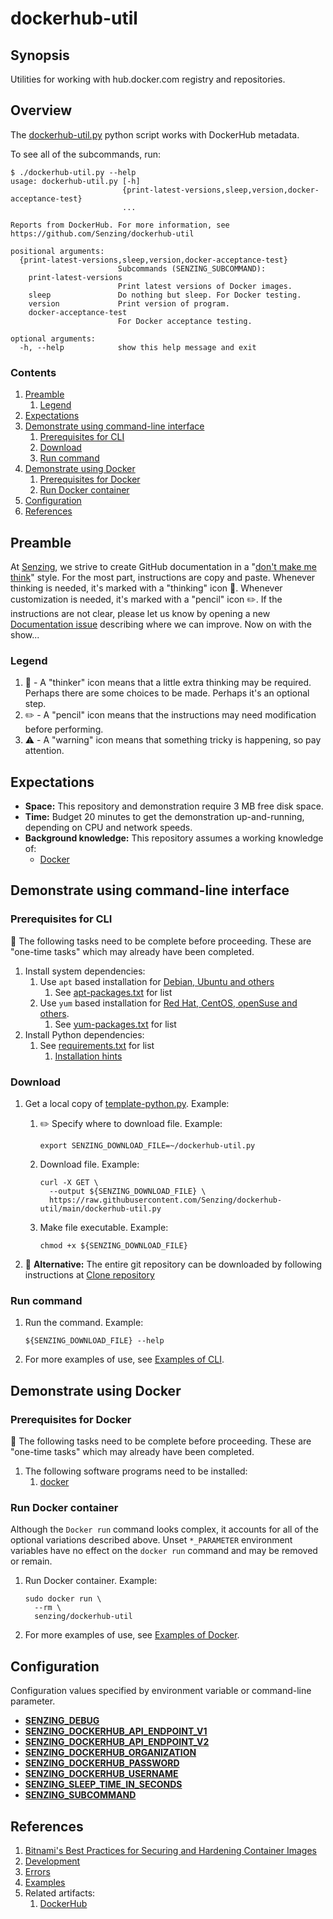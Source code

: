 # dockerhub-util

## Synopsis

Utilities for working with hub.docker.com registry and repositories.

## Overview

The [dockerhub-util.py] python script works with DockerHub metadata.

To see all of the subcommands, run:

```console
$ ./dockerhub-util.py --help
usage: dockerhub-util.py [-h]
                         {print-latest-versions,sleep,version,docker-acceptance-test}
                         ...

Reports from DockerHub. For more information, see
https://github.com/Senzing/dockerhub-util

positional arguments:
  {print-latest-versions,sleep,version,docker-acceptance-test}
                        Subcommands (SENZING_SUBCOMMAND):
    print-latest-versions
                        Print latest versions of Docker images.
    sleep               Do nothing but sleep. For Docker testing.
    version             Print version of program.
    docker-acceptance-test
                        For Docker acceptance testing.

optional arguments:
  -h, --help            show this help message and exit
```

### Contents

1. [Preamble]
   1. [Legend]
1. [Expectations]
1. [Demonstrate using command-line interface]
   1. [Prerequisites for CLI]
   1. [Download]
   1. [Run command]
1. [Demonstrate using Docker]
   1. [Prerequisites for Docker]
   1. [Run Docker container]
1. [Configuration]
1. [References]

## Preamble

At [Senzing], we strive to create GitHub documentation in a
"[don't make me think]" style. For the most part, instructions are copy and paste.
Whenever thinking is needed, it's marked with a "thinking" icon :thinking:.
Whenever customization is needed, it's marked with a "pencil" icon :pencil2:.
If the instructions are not clear, please let us know by opening a new
[Documentation issue] describing where we can improve. Now on with the show...

### Legend

1. :thinking: - A "thinker" icon means that a little extra thinking may be required.
   Perhaps there are some choices to be made.
   Perhaps it's an optional step.
1. :pencil2: - A "pencil" icon means that the instructions may need modification before performing.
1. :warning: - A "warning" icon means that something tricky is happening, so pay attention.

## Expectations

- **Space:** This repository and demonstration require 3 MB free disk space.
- **Time:** Budget 20 minutes to get the demonstration up-and-running, depending on CPU and network speeds.
- **Background knowledge:** This repository assumes a working knowledge of:
  - [Docker]

## Demonstrate using command-line interface

### Prerequisites for CLI

:thinking: The following tasks need to be complete before proceeding.
These are "one-time tasks" which may already have been completed.

1. Install system dependencies:
   1. Use `apt` based installation for [Debian, Ubuntu and others]
      1. See [apt-packages.txt] for list
   1. Use `yum` based installation for [Red Hat, CentOS, openSuse and others].
      1. See [yum-packages.txt] for list
1. Install Python dependencies:
   1. See [requirements.txt] for list
      1. [Installation hints]

### Download

1. Get a local copy of [template-python.py].
   Example:

   1. :pencil2: Specify where to download file.
      Example:

      ```console
      export SENZING_DOWNLOAD_FILE=~/dockerhub-util.py
      ```

   1. Download file.
      Example:

      ```console
      curl -X GET \
        --output ${SENZING_DOWNLOAD_FILE} \
        https://raw.githubusercontent.com/Senzing/dockerhub-util/main/dockerhub-util.py
      ```

   1. Make file executable.
      Example:

      ```console
      chmod +x ${SENZING_DOWNLOAD_FILE}
      ```

1. :thinking: **Alternative:** The entire git repository can be downloaded by following instructions at
   [Clone repository]

### Run command

1. Run the command.
   Example:

   ```console
   ${SENZING_DOWNLOAD_FILE} --help
   ```

1. For more examples of use, see [Examples of CLI].

## Demonstrate using Docker

### Prerequisites for Docker

:thinking: The following tasks need to be complete before proceeding.
These are "one-time tasks" which may already have been completed.

1. The following software programs need to be installed:
   1. [docker]

### Run Docker container

Although the `Docker run` command looks complex,
it accounts for all of the optional variations described above.
Unset `*_PARAMETER` environment variables have no effect on the
`docker run` command and may be removed or remain.

1. Run Docker container.
   Example:

   ```console
   sudo docker run \
     --rm \
     senzing/dockerhub-util
   ```

1. For more examples of use, see [Examples of Docker].

## Configuration

Configuration values specified by environment variable or command-line parameter.

- **[SENZING_DEBUG]**
- **[SENZING_DOCKERHUB_API_ENDPOINT_V1]**
- **[SENZING_DOCKERHUB_API_ENDPOINT_V2]**
- **[SENZING_DOCKERHUB_ORGANIZATION]**
- **[SENZING_DOCKERHUB_PASSWORD]**
- **[SENZING_DOCKERHUB_USERNAME]**
- **[SENZING_SLEEP_TIME_IN_SECONDS]**
- **[SENZING_SUBCOMMAND]**

## References

1. [Bitnami's Best Practices for Securing and Hardening Container Images]
1. [Development]
1. [Errors]
1. [Examples]
1. Related artifacts:
   1. [DockerHub]

[apt-packages.txt]: src/apt-packages.txt
[Bitnami's Best Practices for Securing and Hardening Container Images]: https://docs.bitnami.com/tutorials/bitnami-best-practices-hardening-containers
[Clone repository]: development.md#clone-repository
[Configuration]: #configuration
[Debian, Ubuntu and others]: https://en.wikipedia.org/wiki/List_of_Linux_distributions#Debian-based
[Demonstrate using command-line interface]: #demonstrate-using-command-line-interface
[Demonstrate using Docker]: #demonstrate-using-docker
[Development]: docs/development.md
[docker]: https://github.com/Senzing/knowledge-base/blob/main/WHATIS/docker.md
[Docker]: https://github.com/Senzing/knowledge-base/blob/main/WHATIS/docker.md
[dockerhub-util.py]: dockerhub-util.py
[DockerHub]: https://hub.docker.com/r/senzing/dockerhub-util
[Documentation issue]: https://github.com/Senzing/dockerhub-util/issues/new?template=documentation_request.md
[don't make me think]: https://github.com/Senzing/knowledge-base/blob/main/WHATIS/dont-make-me-think.md
[Download]: #download
[Errors]: docs/errors.md
[Examples of CLI]: docs/examples.md#examples-of-cli
[Examples of Docker]: docs/examples.md#examples-of-docker
[Examples]: docs/examples.md
[Expectations]: #expectations
[Installation hints]: https://github.com/Senzing/knowledge-base/blob/main/HOWTO/install-python-dependencies.md
[Legend]: #legend
[Preamble]: #preamble
[Prerequisites for CLI]: #prerequisites-for-cli
[Prerequisites for Docker]: #prerequisites-for-docker
[Red Hat, CentOS, openSuse and others]: https://en.wikipedia.org/wiki/List_of_Linux_distributions#RPM-based
[References]: #references
[requirements.txt]: requirements.txt
[Run command]: #run-command
[Run Docker container]: #run-docker-container
[SENZING_DEBUG]: https://github.com/Senzing/knowledge-base/blob/main/lists/environment-variables.md#senzing_debug
[SENZING_DOCKERHUB_API_ENDPOINT_V1]: https://github.com/Senzing/knowledge-base/blob/main/lists/environment-variables.md#senzing_dockerhub_api_endpoint_v1
[SENZING_DOCKERHUB_API_ENDPOINT_V2]: https://github.com/Senzing/knowledge-base/blob/main/lists/environment-variables.md#senzing_dockerhub_api_endpoint_v2
[SENZING_DOCKERHUB_ORGANIZATION]: https://github.com/Senzing/knowledge-base/blob/main/lists/environment-variables.md#senzing_dockerhub_organization
[SENZING_DOCKERHUB_PASSWORD]: https://github.com/Senzing/knowledge-base/blob/main/lists/environment-variables.md#senzing_dockerhub_password
[SENZING_DOCKERHUB_USERNAME]: https://github.com/Senzing/knowledge-base/blob/main/lists/environment-variables.md#senzing_dockerhub_username
[SENZING_SLEEP_TIME_IN_SECONDS]: https://github.com/Senzing/knowledge-base/blob/main/lists/environment-variables.md#senzing_sleep_time_in_seconds
[SENZING_SUBCOMMAND]: https://github.com/Senzing/knowledge-base/blob/main/lists/environment-variables.md#senzing_subcommand
[Senzing]: https://senzing.com
[template-python.py]: template-python.py
[yum-packages.txt]: src/yum-packages.txt
